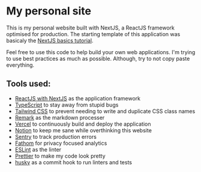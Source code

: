 # My personal site

This is my personal website built with NextJS, a ReactJS framework optimised for production. The starting template of this application was basicaly the [NextJS basics tutorial](https://nextjs.org/learn/basics/create-nextjs-app).

Feel free to use this code to help build your own web applications. I'm trying to use best practices as much as possible. Although, try to not copy paste everything.

## Tools used:

- [ReactJS with NextJS](https://nextjs.org/) as the application framework
- [TypeScript](https://www.typescriptlang.org/) to stay away from stupid bugs
- [Tailwind CSS](https://tailwindcss.com/) to prevent needing to write and duplicate CSS class names
- [Remark](https://github.com/remarkjs/remark) as the markdown processer
- [Vercel](https://vercel.com/) to continuously build and deploy the application
- [Notion](https://www.notion.so/) to keep me sane while overthinking this website
- [Sentry](https://sentry.io/) to track production errors
- [Fathom](https://usefathom.com/) for privacy focused analytics
- [ESLint](https://eslint.org/) as the linter
- [Prettier](https://prettier.io/) to make my code look pretty
- [husky](https://www.npmjs.com/package/husky) as a commit hook to run linters and tests
